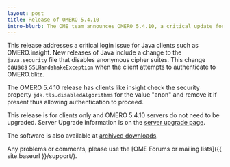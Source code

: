 ```yaml
---
layout: post
title: Release of OMERO 5.4.10
intro-blurb: The OME team announces OMERO 5.4.10, a critical update for Java clients
---
```


This release addresses a critical login issue for Java clients such as
OMERO.insight. New releases of Java include a change to the
``java.security`` file that disables anonymous cipher suites. This
change causes ``SSLHandshakeException`` when the client attempts to
authenticate to OMERO.blitz.

The OMERO 5.4.10 release has clients like insight check the security property
``jdk.tls.disabledAlgorithms`` for the value "anon" and remove it if present
thus allowing authentication to proceed.

This release is for clients only and OMERO 5.4.10 servers do not need
to be upgraded. Server Upgrade information is on the
[server upgrade page](https://docs.openmicroscopy.org/omero/5.4.10/sysadmins/server-upgrade.html).

The software is also available at [archived downloads](https://downloads.openmicroscopy.org/omero/5.4.10).

Any problems or comments, please use the [OME Forums or mailing lists]({{ site.baseurl }}/support/).

